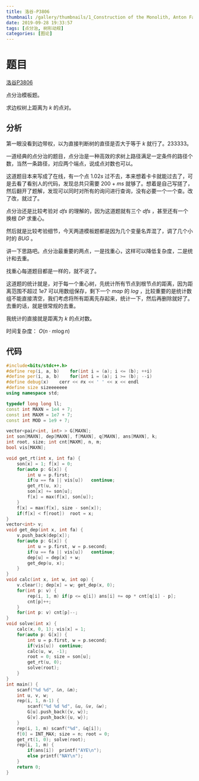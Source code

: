 ```yaml
---
title: 洛谷-P3806
thumbnail: /gallery/thumbnails/1_Construction of the Monolith, Anton Fadeev_02.jpg
date: 2019-09-28 19:33:57
tags: [点分治, 树形动规]
categories: [图论]
---
```


# 题目

[洛谷P3806](https://www.luogu.org/problem/P3806)

点分治模板题。

求边权树上距离为 $k$ 的点对。

<!--more-->

## 分析

第一眼没看到边带权，以为直接判断树的直径是否大于等于 $k$ 就行了。233333。

一道经典的点分治的题目，点分治是一种高效的求树上路径满足一定条件的路径个数，当然一条路径，对应两个端点，说成点对数也可以。

这道题目本来写成了在线，有一个点 $1.02s$ 过不去，本来想着卡卡就能过去了，可是去看了看别人的代码，发现总共只需要 $200+ms$ 就够了。想着是自己写搓了，然后翻开了题解，发现可以同时对所有的询问进行查询，没有必要一个一个查。改了改，就过了。

点分治还是比较考验对 $dfs$ 的理解的，因为这道题就有三个 $dfs$ ，甚至还有一个换根 $DP$ 求重心。

然后就是比较考验细节，今天两道模板题都是因为几个变量名弄混了，调了几个小时的 $BUG$ 。

讲一下思路吧。点分治最重要的两点，一是找重心，这样可以降低复杂度，二是统计和去重。

找重心每道题目都是一样的，就不说了。

这道题的统计就是，对于每一个重心树，先统计所有节点到根节点的距离，因为距离范围不超过 $1e7$ 可以用数组保存，剩下一个 $map$ 的 $log$ ，比较重要的是统计数组不能直接清空，我们考虑将所有距离先存起来，统计一下，然后再删除就好了。去重的话，就是很常规的去重。

我统计的直接就是距离为 $k$ 的点对数。

时间复杂度： $O(n\cdot m \log n)$

## 代码

~~~c++
#include<bits/stdc++.h>
#define rep(i, a, b)    for(int i = (a); i <= (b); ++i)
#define per(i, a, b)    for(int i = (a); i >= (b); --i)
#define debug(x)    cerr << #x << ' ' << x << endl
#define size sizeeeeeee
using namespace std;

typedef long long ll;
const int MAXN = 1e4 + 7;
const int MAXM = 1e7 + 7;
const int MOD = 1e9 + 7;

vector<pair<int, int> > G[MAXN];
int son[MAXN], dep[MAXN], f[MAXN], q[MAXN], ans[MAXN], k;
int root, size; int cnt[MAXM], n, m;
bool vis[MAXN];

void get_rt(int x, int fa) {
    son[x] = 1; f[x] = 0;
    for(auto p: G[x]) {
        int u = p.first;
        if(u == fa || vis[u])   continue;
        get_rt(u, x);
        son[x] += son[u];
        f[x] = max(f[x], son[u]);
    }
    f[x] = max(f[x], size - son[x]);
    if(f[x] < f[root])  root = x;
}
vector<int> v;
void get_dep(int x, int fa) {
    v.push_back(dep[x]);
    for(auto p: G[x]) {
        int u = p.first, w = p.second;
        if(u == fa || vis[u])   continue;
        dep[u] = dep[x] + w;
        get_dep(u, x);
    }
}
void calc(int x, int w, int op) {
    v.clear(); dep[x] = w; get_dep(x, 0);
    for(int p: v) {
        rep(i, 1, m) if(p <= q[i]) ans[i] += op * cnt[q[i] - p];
        cnt[p]++;
    }
    for(int p: v) cnt[p]--;
}
void solve(int x) {
    calc(x, 0, 1); vis[x] = 1;
    for(auto p: G[x]) {
        int u = p.first, w = p.second;
        if(vis[u])  continue;
        calc(u, w, -1);
        root = 0; size = son[u];
        get_rt(u, 0);
        solve(root);
    }
}
int main() {
    scanf("%d %d", &n, &m);
    int u, v, w;
    rep(i, 1, n-1) {
        scanf("%d %d %d", &u, &v, &w);
        G[u].push_back({v, w});
        G[v].push_back({u, w});
    }
    rep(i, 1, m) scanf("%d", &q[i]);
    f[0] = INT_MAX; size = n; root = 0;
    get_rt(1, 0); solve(root);
    rep(i, 1, m) {
        if(ans[i])  printf("AYE\n");
        else printf("NAY\n");
    }
    return 0;
}
~~~

